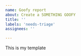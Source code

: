 ```yaml
---
name: Goofy report
about: Create a SOMETHING GOOFY
title: ''
labels: 'needs-triage'
assignees: ''

---
```


This is my template
